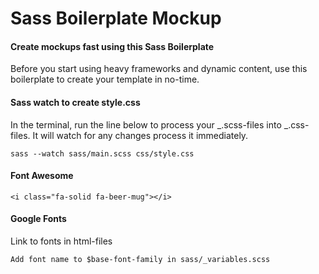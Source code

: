 # Sass Boilerplate Mockup

#### Create mockups fast using this Sass Boilerplate

Before you start using heavy frameworks and dynamic content, use this boilerplate to create your template in no-time.

#### Sass watch to create style.css

In the terminal, run the line below to process your _.scss-files into _.css-files. It will watch for any changes process it immediately.

    sass --watch sass/main.scss css/style.css

#### Font Awesome

    <i class="fa-solid fa-beer-mug"></i>

#### Google Fonts

Link to fonts in html-files

    Add font name to $base-font-family in sass/_variables.scss
